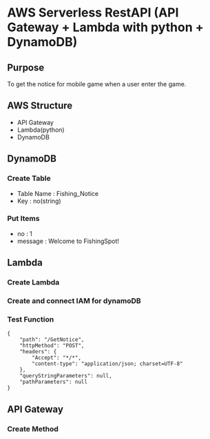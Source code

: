 # AWS Serverless RestAPI (API Gateway + Lambda with python + DynamoDB)

## Purpose
To get the notice for mobile game when a user enter the game.

## AWS Structure
- API Gateway
- Lambda(python)
- DynamoDB

## DynamoDB
### Create Table
- Table Name : Fishing_Notice
- Key : no(string)
### Put Items
- no : 1
- message : Welcome to FishingSpot!

## Lambda
### Create Lambda
### Create and connect IAM for dynamoDB
### Test Function
```
{
    "path": "/GetNotice",
    "httpMethod": "POST",
    "headers": {
        "Accept": "*/*",
        "content-type": "application/json; charset=UTF-8"
    },
    "queryStringParameters": null,
    "pathParameters": null
}
```

## API Gateway
### Create Method

